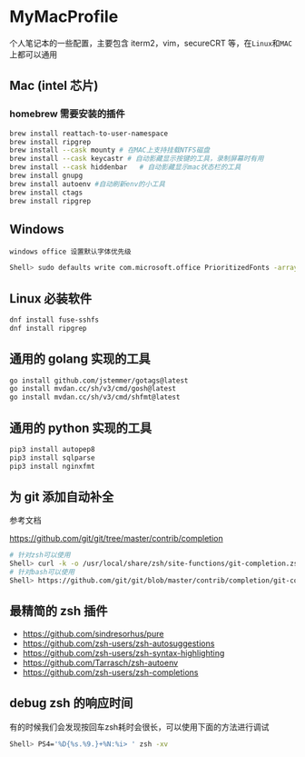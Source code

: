 # MyMacProfile

个人笔记本的一些配置，主要包含 iterm2，vim，secureCRT 等，在`Linux`和`MAC`上都可以通用

## Mac (intel 芯片)

### homebrew 需要安装的插件

```bash
brew install reattach-to-user-namespace
brew install ripgrep
brew install --cask mounty # 在MAC上支持挂载NTFS磁盘
brew install --cask keycastr # 自动影藏显示按键的工具，录制屏幕时有用
brew install --cask hiddenbar   # 自动影藏显示mac状态栏的工具
brew install gnupg
brew install autoenv #自动刷新env的小工具
brew install ctags
brew install ripgrep
```

## Windows

`windows office 设置默认字体优先级`

```bash
Shell> sudo defaults write com.microsoft.office PrioritizedFonts -array "SourceHanSerifSC-Regular" "SourceCodePro-Regular" "STHeitiSC-Light"

```

## Linux 必装软件

```bash
dnf install fuse-sshfs
dnf install ripgrep
```

## 通用的 golang 实现的工具

```bash
go install github.com/jstemmer/gotags@latest
go install mvdan.cc/sh/v3/cmd/gosh@latest
go install mvdan.cc/sh/v3/cmd/shfmt@latest
```

## 通用的 python 实现的工具

```bash
pip3 install autopep8
pip3 install sqlparse
pip3 install nginxfmt
```

## 为 git 添加自动补全

参考文档

https://github.com/git/git/tree/master/contrib/completion

```bash
# 针对zsh可以使用
Shell> curl -k -o /usr/local/share/zsh/site-functions/git-completion.zsh https://raw.githubusercontent.com/git/git/master/contrib/completion/git-completion.zsh
# 针对bash可以使用
Shell> https://github.com/git/git/blob/master/contrib/completion/git-completion.bash
```

## 最精简的 zsh 插件

- https://github.com/sindresorhus/pure
- https://github.com/zsh-users/zsh-autosuggestions
- https://github.com/zsh-users/zsh-syntax-highlighting
- https://github.com/Tarrasch/zsh-autoenv
- https://github.com/zsh-users/zsh-completions 
## debug zsh 的响应时间

有的时候我们会发现按回车zsh耗时会很长，可以使用下面的方法进行调试
```bash
Shell> PS4='%D{%s.%9.}+%N:%i> ' zsh -xv 

```
